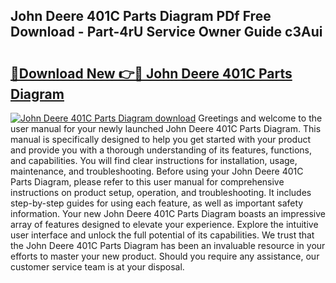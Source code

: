 ## John Deere 401C Parts Diagram PDf Free Download - Part-4rU Service Owner Guide c3Aui

# <h2><a href="http://dfix9p.blite.top/?on=John+Deere+401C+Parts+Diagram">🔗Download New 👉🔴 John Deere 401C Parts Diagram</a></h2>

[![John Deere 401C Parts Diagram download](https://i.imgur.com/lujVjoI.png)](http://dfix9p.blite.top/?on=John+Deere+401C+Parts+Diagram)
Greetings and welcome to the user manual for your newly launched John Deere 401C Parts Diagram. This manual is specifically designed to help you get started with your product and provide you with a thorough understanding of its features, functions, and capabilities. You will find clear instructions for installation, usage, maintenance, and troubleshooting. Before using your John Deere 401C Parts Diagram, please refer to this user manual for comprehensive instructions on product setup, operation, and troubleshooting. It includes step-by-step guides for using each feature, as well as important safety information. Your new John Deere 401C Parts Diagram boasts an impressive array of features designed to elevate your experience. Explore the intuitive user interface and unlock the full potential of its capabilities. We trust that the John Deere 401C Parts Diagram has been an invaluable resource in your efforts to master your new product. Should you require any assistance, our customer service team is at your disposal.
